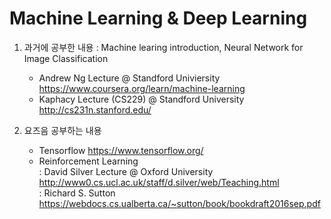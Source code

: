 # Machine Learning & Deep Learning

1. 과거에 공부한 내용 : Machine learing introduction, Neural Network for Image Classification
   - Andrew Ng Lecture @ Standford Univiersity https://www.coursera.org/learn/machine-learning
   - Kaphacy Lecture (CS229) @ Standford University http://cs231n.stanford.edu/
   
2. 요즈음 공부하는 내용
   - Tensorflow https://www.tensorflow.org/
   - Reinforcement Learning   
     : David Silver Lecture @ Oxford University  http://www0.cs.ucl.ac.uk/staff/d.silver/web/Teaching.html     
     : Richard S. Sutton  https://webdocs.cs.ualberta.ca/~sutton/book/bookdraft2016sep.pdf
